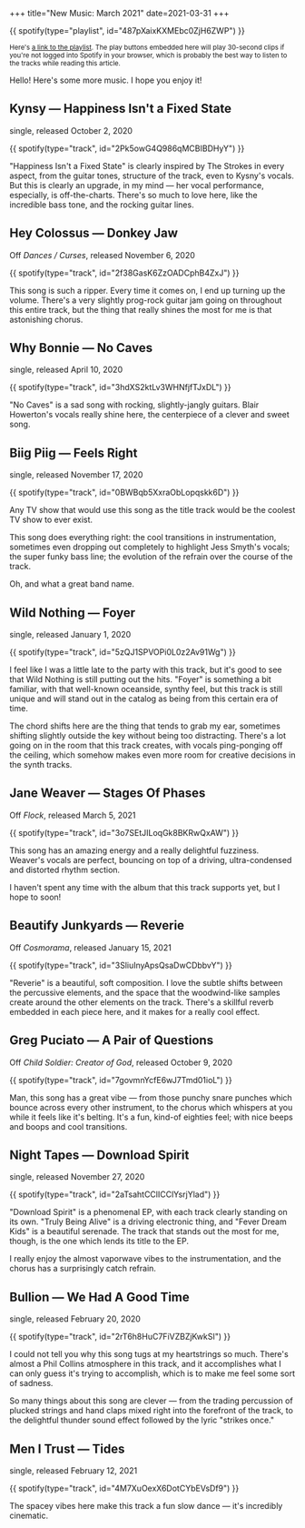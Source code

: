 +++
title="New Music:  March 2021"
date=2021-03-31
+++

{{ spotify(type="playlist", id="487pXaixKXMEbc0ZjH6ZWP") }}

<small>Here's <a href="https://open.spotify.com/playlist/487pXaixKXMEbc0ZjH6ZWP">a link to the playlist</a>. The play buttons embedded here will play 30-second clips if you're not logged into Spotify in your browser, which is probably the best way to listen to the tracks while reading this article.</small>

Hello!  Here's some more music.  I hope you enjoy it!

## Kynsy — Happiness Isn't a Fixed State
single, released October 2, 2020

{{ spotify(type="track", id="2Pk5owG4Q986qMCBIBDHyY") }}

"Happiness Isn't a Fixed State" is clearly inspired by The Strokes in every aspect, from the guitar tones, structure of the track, even to Kysny's vocals.  But this is clearly an upgrade, in my mind — her vocal performance, especially, is off-the-charts.  There's so much to love here, like the incredible bass tone, and the rocking guitar lines.

## Hey Colossus — Donkey Jaw
Off _Dances / Curses_, released November 6, 2020

{{ spotify(type="track", id="2f38GasK6ZzOADCphB4ZxJ") }}

This song is such a ripper.  Every time it comes on, I end up turning up the volume.  There's a very slightly prog-rock guitar jam going on throughout this entire track, but the thing that really shines the most for me is that astonishing chorus.

## Why Bonnie — No Caves
single, released April 10, 2020

{{ spotify(type="track", id="3hdXS2ktLv3WHNfjfTJxDL") }}

"No Caves" is a sad song with rocking, slightly-jangly guitars.  Blair Howerton's vocals really shine here, the centerpiece of a clever and sweet song.

## Biig Piig — Feels Right
single, released November 17, 2020

{{ spotify(type="track", id="0BWBqb5XxraObLopqskk6D") }}

Any TV show that would use this song as the title track would be the coolest TV show to ever exist.

This song does everything right:  the cool transitions in instrumentation, sometimes even dropping out completely to highlight Jess Smyth's vocals; the super funky bass line; the evolution of the refrain over the course of the track.

Oh, and what a great band name.

## Wild Nothing — Foyer
single, released January 1, 2020

{{ spotify(type="track", id="5zQJ1SPVOPi0L0z2Av91Wg") }}

I feel like I was a little late to the party with this track, but it's good to see that Wild Nothing is still putting out the hits.  "Foyer" is something a bit familiar, with that well-known oceanside, synthy feel, but this track is still unique and will stand out in the catalog as being from this certain era of time.

The chord shifts here are the thing that tends to grab my ear, sometimes shifting slightly outside the key without being too distracting.  There's a lot going on in the room that this track creates, with vocals ping-ponging off the ceiling, which somehow makes even more room for creative decisions in the synth tracks.

## Jane Weaver — Stages Of Phases
Off _Flock_, released March 5, 2021

{{ spotify(type="track", id="3o7SEtJILoqGk8BKRwQxAW") }}

This song has an amazing energy and a really delightful fuzziness.  Weaver's vocals are perfect, bouncing on top of a driving, ultra-condensed and distorted rhythm section.

I haven't spent any time with the album that this track supports yet, but I hope to soon!

## Beautify Junkyards — Reverie
Off _Cosmorama_, released January 15, 2021

{{ spotify(type="track", id="3SliuInyApsQsaDwCDbbvY") }}

"Reverie" is a beautiful, soft composition.  I love the subtle shifts between the percussive elements, and the space that the woodwind-like samples create around the other elements on the track.  There's a skillful reverb embedded in each piece here, and it makes for a really cool effect.

## Greg Puciato — A Pair of Questions
Off _Child Soldier: Creator of God_, released October 9, 2020

{{ spotify(type="track", id="7govmnYcfE6wJ7Tmd01ioL") }}

Man, this song has a great vibe — from those punchy snare punches which bounce across every other instrument, to the chorus which whispers at you while it feels like it's belting.  It's a fun, kind-of eighties feel; with nice beeps and boops and cool transitions.

## Night Tapes — Download Spirit
single, released November 27, 2020

{{ spotify(type="track", id="2aTsahtCClICClYsrjYlad") }}

"Download Spirit" is a phenomenal EP, with each track clearly standing on its own.  "Truly Being Alive" is a driving electronic thing, and "Fever Dream Kids" is a beautiful serenade.  The track that stands out the most for me, though, is the one which lends its title to the EP.

I really enjoy the almost vaporwave vibes to the instrumentation, and the chorus has a surprisingly catch refrain.

## Bullion — We Had A Good Time
single, released February 20, 2020

{{ spotify(type="track", id="2rT6h8HuC7FiVZBZjKwkSI") }}

I could not tell you why this song tugs at my heartstrings so much.  There's almost a Phil Collins atmosphere in this track, and it accomplishes what I can only guess it's trying to accomplish, which is to make me feel some sort of sadness.

So many things about this song are clever — from the trading percussion of plucked strings and hand claps mixed right into the forefront of the track, to the delightful thunder sound effect followed by the lyric "strikes once."

## Men I Trust — Tides
single, released February 12, 2021

{{ spotify(type="track", id="4M7XuOexX6DotCYbEVsDf9") }}

The spacey vibes here make this track a fun slow dance — it's incredibly cinematic.
